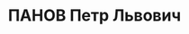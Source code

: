 ---
title: ПАНОВ Петр Львович
description: 'Род. в 1901, г. Оренбург, русский. Проживал: Челябинская обл., г. Шадринск.
  В 1930 г. выслан на 8 лет из г. Москвы в г. Шадринск. Статистик механического цеха
  завода им. 2-й пятилетки.

  Арестован 20.08.1937. Обв. по ст. 58-8, 58-11. Приговор: ВК ВС СССР, 01.02.1938
  – ВМН. Расстрелян 01.02.1938, Горький'
---